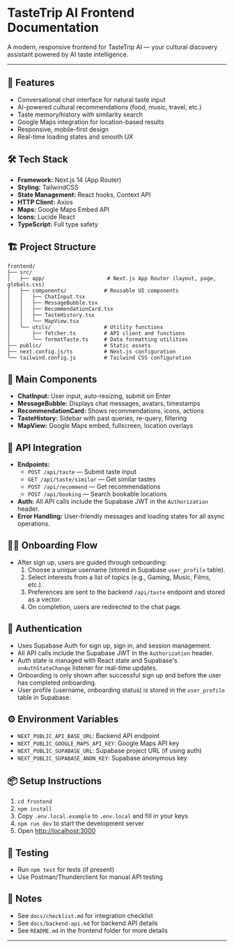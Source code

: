 # TasteTrip AI Frontend Documentation

A modern, responsive frontend for TasteTrip AI — your cultural discovery assistant powered by AI taste intelligence.

---

## 🚀 Features
- Conversational chat interface for natural taste input
- AI-powered cultural recommendations (food, music, travel, etc.)
- Taste memory/history with similarity search
- Google Maps integration for location-based results
- Responsive, mobile-first design
- Real-time loading states and smooth UX

## 🛠 Tech Stack
- **Framework:** Next.js 14 (App Router)
- **Styling:** TailwindCSS
- **State Management:** React hooks, Context API
- **HTTP Client:** Axios
- **Maps:** Google Maps Embed API
- **Icons:** Lucide React
- **TypeScript:** Full type safety

## 🏗 Project Structure
```
frontend/
├── src/
│   ├── app/                    # Next.js App Router (layout, page, globals.css)
│   ├── components/            # Reusable UI components
│   │   ├── ChatInput.tsx
│   │   ├── MessageBubble.tsx
│   │   ├── RecommendationCard.tsx
│   │   ├── TasteHistory.tsx
│   │   └── MapView.tsx
│   └── utils/                 # Utility functions
│       ├── fetcher.ts         # API client and functions
│       └── formatTaste.ts     # Data formatting utilities
├── public/                    # Static assets
├── next.config.js/ts          # Next.js configuration
└── tailwind.config.js         # Tailwind CSS configuration
```

## 🎨 Main Components
- **ChatInput:** User input, auto-resizing, submit on Enter
- **MessageBubble:** Displays chat messages, avatars, timestamps
- **RecommendationCard:** Shows recommendations, icons, actions
- **TasteHistory:** Sidebar with past queries, re-query, filtering
- **MapView:** Google Maps embed, fullscreen, location overlays

## 🔌 API Integration
- **Endpoints:**
  - `POST /api/taste` — Submit taste input
  - `GET /api/taste/similar` — Get similar tastes
  - `POST /api/recommend` — Get recommendations
  - `POST /api/booking` — Search bookable locations
- **Auth:** All API calls include the Supabase JWT in the `Authorization` header.
- **Error Handling:** User-friendly messages and loading states for all async operations.

## 🧑‍🚀 Onboarding Flow
- After sign up, users are guided through onboarding:
  1. Choose a unique username (stored in Supabase `user_profile` table).
  2. Select interests from a list of topics (e.g., Gaming, Music, Films, etc.).
  3. Preferences are sent to the backend `/api/taste` endpoint and stored as a vector.
  4. On completion, users are redirected to the chat page.

## 🔐 Authentication
- Uses Supabase Auth for sign up, sign in, and session management.
- All API calls include the Supabase JWT in the `Authorization` header.
- Auth state is managed with React state and Supabase's `onAuthStateChange` listener for real-time updates.
- Onboarding is only shown after successful sign up and before the user has completed onboarding.
- User profile (username, onboarding status) is stored in the `user_profile` table in Supabase.

## ⚙️ Environment Variables
- `NEXT_PUBLIC_API_BASE_URL`: Backend API endpoint
- `NEXT_PUBLIC_GOOGLE_MAPS_API_KEY`: Google Maps API key
- `NEXT_PUBLIC_SUPABASE_URL`: Supabase project URL (if using auth)
- `NEXT_PUBLIC_SUPABASE_ANON_KEY`: Supabase anonymous key

## 📦 Setup Instructions
1. `cd frontend`
2. `npm install`
3. Copy `.env.local.example` to `.env.local` and fill in your keys
4. `npm run dev` to start the development server
5. Open [http://localhost:3000](http://localhost:3000)

## 🧪 Testing
- Run `npm test` for tests (if present)
- Use Postman/Thunderclient for manual API testing

## 📝 Notes
- See `docs/checklist.md` for integration checklist
- See `docs/backend-api.md` for backend API details
- See `README.md` in the frontend folder for more details

--- 